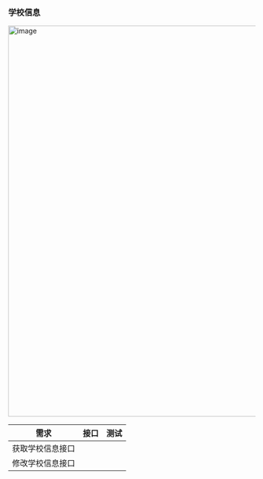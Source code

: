 ### 学校信息
<img width="798" alt="image" src="https://user-images.githubusercontent.com/8150260/174460295-ec1e2a25-6fee-4625-adff-1f4f38f02c82.png">

| 需求             | 接口 | 测试 |
| ---------------- | ---- | ---- |
| 获取学校信息接口 |      |      |
| 修改学校信息接口 |      |      |

